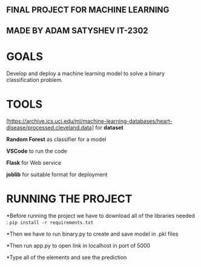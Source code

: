 ## FINAL PROJECT FOR MACHINE LEARNING
## MADE BY ADAM SATYSHEV IT-2302

# GOALS
Develop and deploy a machine learning model to solve a binary classification problem.

# TOOLS
[https://archive.ics.uci.edu/ml/machine-learning-databases/heart-disease/processed.cleveland.data] for **dataset**

**Random Forest** as classifier for a model

**VSCode** to run the code

**Flask** for Web service

**joblib** for suitable format for deployment

# RUNNING THE PROJECT

*Before running the project we have to download all of the libraries needed : `pip install -r requirements.txt`

*Then we have to run binary.py to create and save model in .pkl files

*Then run app.py to open link in localhost in port of 5000

*Type all of the elements and see the prediction
